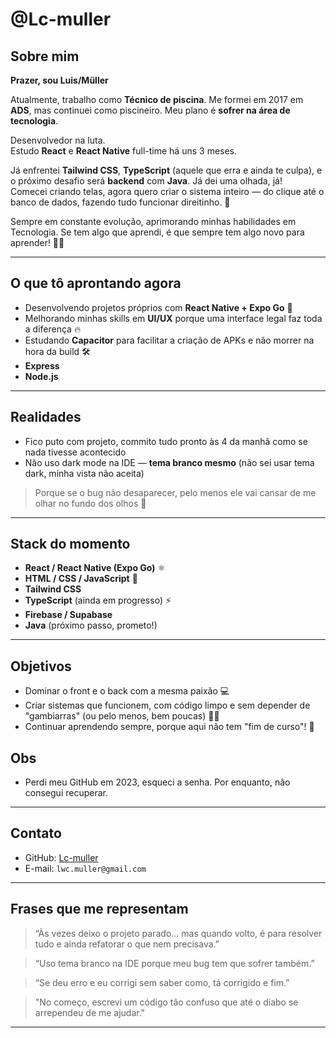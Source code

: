 # @Lc-muller

## Sobre mim
**Prazer, sou Luis/Müller**

Atualmente, trabalho como **Técnico de piscina**. Me formei em 2017 em **ADS**, mas continuei como piscineiro. Meu plano é **sofrer na área de tecnologia**.

Desenvolvedor na luta.  
Estudo **React** e **React Native** full-time há uns 3 meses.

Já enfrentei **Tailwind CSS**, **TypeScript** (aquele que erra e ainda te culpa), e o próximo desafio será **backend** com **Java**. Já dei uma olhada, já!  
Comecei criando telas, agora quero criar o sistema inteiro — do clique até o banco de dados, fazendo tudo funcionar direitinho. 🚀

Sempre em constante evolução, aprimorando minhas habilidades em Tecnologia. Se tem algo que aprendi, é que sempre tem algo novo para aprender! 👨‍💻

---

## O que tô aprontando agora

- Desenvolvendo projetos próprios com **React Native + Expo Go** 📱
- Melhorando minhas skills em **UI/UX** porque uma interface legal faz toda a diferença 🔥
- Estudando **Capacitor** para facilitar a criação de APKs e não morrer na hora da build 🛠️
- **Express**
- **Node.js**

---

## Realidades

- Fico puto com projeto, commito tudo pronto às 4 da manhã como se nada tivesse acontecido  
- Não uso dark mode na IDE — **tema branco mesmo**  (não sei usar tema dark, minha vista não aceita)  
> Porque se o bug não desaparecer, pelo menos ele vai cansar de me olhar no fundo dos olhos 👀

---

## Stack do momento

- **React / React Native (Expo Go)** ⚛️
- **HTML / CSS / JavaScript** 🎨
- **Tailwind CSS**
- **TypeScript** (ainda em progresso) ⚡
- **Firebase / Supabase**
- **Java** (próximo passo, prometo!)

---

## Objetivos

- Dominar o front e o back com a mesma paixão 💻
- Criar sistemas que funcionem, com código limpo e sem depender de "gambiarras" (ou pelo menos, bem poucas) 🙅‍♂️
- Continuar aprendendo sempre, porque aqui não tem "fim de curso"! 🔄

## Obs
- Perdi meu GitHub em 2023, esqueci a senha. Por enquanto, não consegui recuperar. 

---

## Contato

- GitHub: [Lc-muller](https://github.com/Lc-muller)
- E-mail: `lwc.muller@gmail.com`

---

## Frases que me representam

> “Às vezes deixo o projeto parado... mas quando volto, é para resolver tudo e ainda refatorar o que nem precisava.”  

> “Uso tema branco na IDE porque meu bug tem que sofrer também.”  

> “Se deu erro e eu corrigi sem saber como, tá corrigido e fim.”  

> "No começo, escrevi um código tão confuso que até o diabo se arrependeu de me ajudar."

---

<!---
Lc-muller/Lc-muller — Esse README aparece aqui porque o GitHub reconhece um dev que sabe equilibrar código e bom humor.
--->
